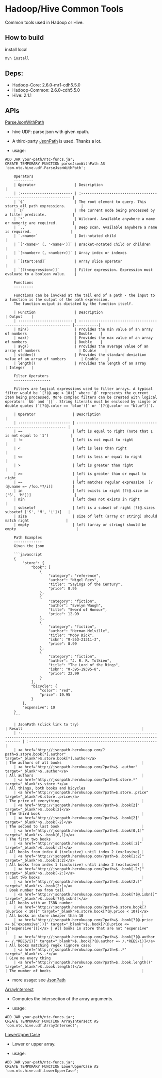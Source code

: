 # Hadoop/Hive Common Tools

Common tools used in Hadoop or Hive.

## How to build

install local
```bash
mvn install
```

## Deps:
  - Hadoop-Core: 2.6.0-mr1-cdh5.5.0
  - Hadoop-Common: 2.6.0-cdh5.5.0
  - Hive: 2.1.1

## APIs

[ParseJsonWithPath](src/main/java/com/ntc/hive/udf/ParseJsonWithPath.java)
  - hive UDF: parse json with given xpath. 
  - A third-party [JsonPath](https://github.com/jayway/JsonPath) is used. Thanks a lot.

  - usage:
  ```shell
  ADD JAR your-path/ntc-funcs.jar;
  CREATE TEMPORARY FUNCTION parseJsonWithPath AS 'com.ntc.hive.udf.ParseJsonWithPath';
  ```

        Operators
        ---------
        | Operator                  | Description                                                        |
        | :------------------------ | :----------------------------------------------------------------- |
        | `$`                       | The root element to query. This starts all path expressions.       |
        | `@`                       | The current node being processed by a filter predicate.            |
        | `*`                       | Wildcard. Available anywhere a name or numeric are required.       |
        | `..`                      | Deep scan. Available anywhere a name is required.                  |
        | `.<name>`                 | Dot-notated child                                                  |
        | `['<name>' (, '<name>')]` | Bracket-notated child or children                                  |
        | `[<number> (, <number>)]` | Array index or indexes                                             |
        | `[start:end]`             | Array slice operator                                               |
        | `[?(<expression>)]`       | Filter expression. Expression must evaluate to a boolean value.    |
      
        Functions
        ---------
      
        Functions can be invoked at the tail end of a path - the input to a function is the output of the path expression.
        The function output is dictated by the function itself.
      
        | Function                  | Description                                                        | Output    |
        | :------------------------ | :----------------------------------------------------------------- |-----------|
        | min()                     | Provides the min value of an array of numbers                      | Double    |
        | max()                     | Provides the max value of an array of numbers                      | Double    |
        | avg()                     | Provides the average value of an array of numbers                  | Double    |
        | stddev()                  | Provides the standard deviation value of an array of numbers       | Double    |
        | length()                  | Provides the length of an array                                    | Integer   |
      
        Filter Operators
        -----------------
      
        Filters are logical expressions used to filter arrays. A typical filter would be `[?(@.age > 18)]` where `@` represents the current item being processed. More complex filters can be created with logical operators `&&` and `||`. String literals must be enclosed by single or double quotes (`[?(@.color == 'blue')]` or `[?(@.color == "blue")]`).   
      
        | Operator                 | Description                                                       |
        | :----------------------- | :---------------------------------------------------------------- |
        | ==                       | left is equal to right (note that 1 is not equal to '1')          |
        | !=                       | left is not equal to right                                        |
        | <                        | left is less than right                                           |
        | <=                       | left is less or equal to right                                    |
        | >                        | left is greater than right                                        |
        | >=                       | left is greater than or equal to right                            |
        | =~                       | left matches regular expression  [?(@.name =~ /foo.*?/i)]         |
        | in                       | left exists in right [?(@.size in ['S', 'M'])]                    |
        | nin                      | left does not exists in right                                     |
        | subsetof                 | left is a subset of right [?(@.sizes subsetof ['S', 'M', 'L'])]   |
        | size                     | size of left (array or string) should match right                 |
        | empty                    | left (array or string) should be empty                            |
      
        Path Examples
        -------------
        Given the json
      
        ```javascript
        {
            "store": {
                "book": [
                    {
                        "category": "reference",
                        "author": "Nigel Rees",
                        "title": "Sayings of the Century",
                        "price": 8.95
                    },
                    {
                        "category": "fiction",
                        "author": "Evelyn Waugh",
                        "title": "Sword of Honour",
                        "price": 12.99
                    },
                    {
                        "category": "fiction",
                        "author": "Herman Melville",
                        "title": "Moby Dick",
                        "isbn": "0-553-21311-3",
                        "price": 8.99
                    },
                    {
                        "category": "fiction",
                        "author": "J. R. R. Tolkien",
                        "title": "The Lord of the Rings",
                        "isbn": "0-395-19395-8",
                        "price": 22.99
                    }
                ],
                "bicycle": {
                    "color": "red",
                    "price": 19.95
                }
            },
            "expensive": 10
        }
        ```
      
        | JsonPath (click link to try)                                                                                                                  | Result                                                       |
        | :-------------------------------------------------------------------------------------------------------------------------------------------- | :----------------------------------------------------------- |
        | <a href="http://jsonpath.herokuapp.com/?path=$.store.book[*].author" target="_blank">$.store.book[*].author</a>                               | The authors of all books                                     |
        | <a href="http://jsonpath.herokuapp.com/?path=$..author" target="_blank">$..author</a>                                                         | All authors                                                  |
        | <a href="http://jsonpath.herokuapp.com/?path=$.store.*" target="_blank">$.store.*</a>                                                         | All things, both books and bicycles                          |
        | <a href="http://jsonpath.herokuapp.com/?path=$.store..price" target="_blank">$.store..price</a>                                               | The price of everything                                      |
        | <a href="http://jsonpath.herokuapp.com/?path=$..book[2]" target="_blank">$..book[2]</a>                                                       | The third book                                               |
        | <a href="http://jsonpath.herokuapp.com/?path=$..book[2]" target="_blank">$..book[-2]</a>                                                      | The second to last book                                      |
        | <a href="http://jsonpath.herokuapp.com/?path=$..book[0,1]" target="_blank">$..book[0,1]</a>                                                   | The first two books                                          |
        | <a href="http://jsonpath.herokuapp.com/?path=$..book[:2]" target="_blank">$..book[:2]</a>                                                     | All books from index 0 (inclusive) until index 2 (exclusive) |
        | <a href="http://jsonpath.herokuapp.com/?path=$..book[1:2]" target="_blank">$..book[1:2]</a>                                                   | All books from index 1 (inclusive) until index 2 (exclusive) |
        | <a href="http://jsonpath.herokuapp.com/?path=$..book[-2:]" target="_blank">$..book[-2:]</a>                                                   | Last two books                                               |
        | <a href="http://jsonpath.herokuapp.com/?path=$..book[2:]" target="_blank">$..book[2:]</a>                                                     | Book number two from tail                                    |
        | <a href="http://jsonpath.herokuapp.com/?path=$..book[?(@.isbn)]" target="_blank">$..book[?(@.isbn)]</a>                                       | All books with an ISBN number                                |
        | <a href="http://jsonpath.herokuapp.com/?path=$.store.book[?(@.price < 10)]" target="_blank">$.store.book[?(@.price < 10)]</a>                 | All books in store cheaper than 10                           |
        | <a href="http://jsonpath.herokuapp.com/?path=$..book[?(@.price <= $['expensive'])]" target="_blank">$..book[?(@.price <= $['expensive'])]</a> | All books in store that are not "expensive"                  |
        | <a href="http://jsonpath.herokuapp.com/?path=$..book[?(@.author =~ /.*REES/i)]" target="_blank">$..book[?(@.author =~ /.*REES/i)]</a>         | All books matching regex (ignore case)                       |
        | <a href="http://jsonpath.herokuapp.com/?path=$..*" target="_blank">$..*</a>                                                                   | Give me every thing                                          |
        | <a href="http://jsonpath.herokuapp.com/?path=$..book.length()" target="_blank">$..book.length()</a>                                           | The number of books                                          |

  - more usage: see [JsonPath](https://github.com/jayway/JsonPath)

[ArrayIntersect](src/main/java/com/ntc/hive/udf/ArrayIntersect.java)
  - Computes the intersection of the array arguments.

  - usage:
  ```shell
  ADD JAR your-path/ntc-funcs.jar;
  CREATE TEMPORARY FUNCTION ArrayIntersect AS 'com.ntc.hive.udf.ArrayIntersect';
  ```

[LowerUpperCase](src/main/java/com/ntc/hive/udf/LowerUpperCase.java)
  - Lower or upper array.

  - usage:
  ```shell
  ADD JAR your-path/ntc-funcs.jar;
  CREATE TEMPORARY FUNCTION LowerUpperCase AS 'com.ntc.hive.udf.LowerUpperCase';
  ```
